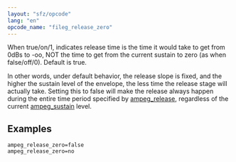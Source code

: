 ```yaml
---
layout: "sfz/opcode"
lang: "en"
opcode_name: "fileg_release_zero"
---
```

When true/on/1, indicates release time is the time it would take to get
from 0dBs to -oo, NOT the time to get from the current sustain to zero
(as when false/off/0). Default is true.

In other words, under default behavior, the release slope is fixed,
and the higher the sustain level of the envelope, the less time the release
stage will actually take. Setting this to false will make the release always
happen during the entire time period specified by [ampeg_release](ampeg_release),
regardless of the current [ampeg_sustain](ampeg_sustain) level.

## Examples

```
ampeg_release_zero=false
ampeg_release_zero=no
```
